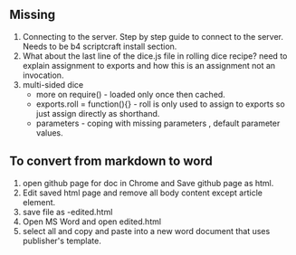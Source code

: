 ## Missing
1. Connecting to the server. Step by step guide to connect to the server. Needs to be b4 scriptcraft install section.
2. What about the last line of the dice.js file in rolling dice recipe? need to explain assignment to exports and how this is an assignment not an invocation.
2. multi-sided dice
   - more on require() - loaded only once then cached.
   - exports.roll = function(){} - roll is only used to assign to exports so just assign directly as shorthand. 
   - parameters - coping with missing parameters , default parameter values.
  
## To convert from markdown to word

1. open github page for doc in Chrome and Save github page as html.
2. Edit saved html page and remove all body content except article element.
3. save file as -edited.html
3. Open MS Word and open edited.html 
4. select all and copy and paste into a new word document that uses publisher's template.
